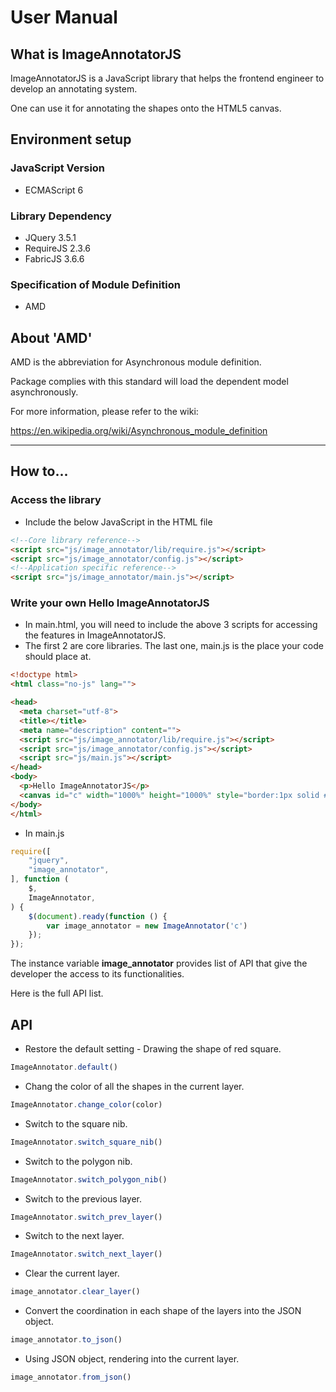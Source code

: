 # User Manual

## What is ImageAnnotatorJS
ImageAnnotatorJS is a JavaScript library that helps the frontend engineer to develop an annotating system. 

One can use it for annotating the shapes onto the HTML5 canvas.

## Environment setup
### JavaScript Version
- ECMAScript 6
### Library Dependency
- JQuery 3.5.1
- RequireJS 2.3.6
- FabricJS 3.6.6
### Specification of Module Definition
- AMD

## About 'AMD' 
AMD is the abbreviation for Asynchronous module definition. 

Package complies with this standard will load the dependent model asynchronously.  

For more information, please refer to the wiki: 

https://en.wikipedia.org/wiki/Asynchronous_module_definition

---
## How to...
### Access the library
- Include the below JavaScript in the HTML file
```html
<!--Core library reference-->
<script src="js/image_annotator/lib/require.js"></script>
<script src="js/image_annotator/config.js"></script>
<!--Application specific reference-->
<script src="js/image_annotator/main.js"></script>
``` 
### Write your own Hello ImageAnnotatorJS
- In main.html, you will need to include the above 3 scripts for accessing the features in ImageAnnotatorJS. 
- The first 2 are core libraries. The last one, main.js is the place your code should place at. 
```html
<!doctype html>
<html class="no-js" lang="">

<head>
  <meta charset="utf-8">
  <title></title>
  <meta name="description" content="">
  <script src="js/image_annotator/lib/require.js"></script>
  <script src="js/image_annotator/config.js"></script>
  <script src="js/main.js"></script>
</head>
<body>
  <p>Hello ImageAnnotatorJS</p>
  <canvas id="c" width="1000%" height="1000%" style="border:1px solid #ccc"></canvas>
</body>
</html>
```

- In main.js
```javascript
require([
    "jquery",
    "image_annotator",
], function (
    $,
    ImageAnnotator,
) {
    $(document).ready(function () {
        var image_annotator = new ImageAnnotator('c')
    });
});
```
The instance variable **image_annotator** provides list of API that give the developer the access to its functionalities.   

Here is the full API list. 

## API
- Restore the default setting - Drawing the shape of red square. 
```javascript
ImageAnnotator.default()
```

- Chang the color of all the shapes in the current layer. 
```javascript
ImageAnnotator.change_color(color)
```

- Switch to the square nib. 
```javascript
ImageAnnotator.switch_square_nib()
```

- Switch to the polygon nib. 
```javascript
ImageAnnotator.switch_polygon_nib()
```

- Switch to the previous layer. 
```javascript
ImageAnnotator.switch_prev_layer()
```

- Switch to the next layer. 
```javascript
ImageAnnotator.switch_next_layer()
```

- Clear the current layer. 
```javascript
image_annotator.clear_layer()
```

- Convert the coordination in each shape of the layers into the JSON object.  
```javascript
image_annotator.to_json()
```

- Using JSON object, rendering into the current layer. 
```javascript
image_annotator.from_json()
```
